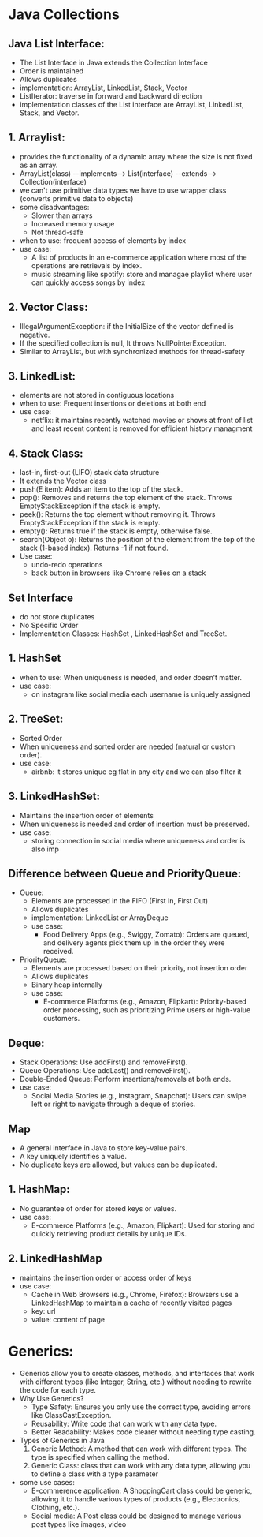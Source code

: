 # Java Collections

## Java List Interface:
- The List Interface in Java extends the Collection Interface
- Order is maintained
- Allows duplicates
- implementation: ArrayList, LinkedList, Stack, Vector
- ListIterator: traverse in forrward and backward direction
- implementation classes of the List interface are ArrayList, LinkedList, Stack, and Vector.

## 1. Arraylist:
- provides the functionality of a dynamic array where the size is not fixed as an array.
- ArrayList(class) --implements--> List(interface) --extends--> Collection(interface)
- we can't use primitive data types we have to use wrapper class (converts primitive data to objects)
- some disadvantages:
    - Slower than arrays
    - Increased memory usage
    - Not thread-safe
- when to use: frequent access of elements by index
- use case:
    - A list of products in an e-commerce application where most of the operations are retrievals by index.
    - music streaming like spotify: store and managae playlist where user can quickly access songs by index

## 2. Vector Class:
- IllegalArgumentException: if the InitialSize of the vector defined is negative.
- If the specified collection is null, It throws NullPointerException. 
- Similar to ArrayList, but with synchronized methods for thread-safety

## 3. LinkedList: 
- elements are not stored in contiguous locations
- when to use: Frequent insertions or deletions at both end
- use case: 
    - netflix: it maintains recently watched movies or shows at front of list and least recent content is removed for efficient history managment

## 4. Stack Class:
- last-in, first-out (LIFO) stack data structure
- It extends the Vector class 
- push(E item): Adds an item to the top of the stack.
- pop(): Removes and returns the top element of the stack. Throws EmptyStackException if the stack is empty.
- peek(): Returns the top element without removing it. Throws EmptyStackException if the stack is empty.
- empty(): Returns true if the stack is empty, otherwise false.
- search(Object o): Returns the position of the element from the top of the stack (1-based index). Returns -1 if not found.
- Use case:
    - undo-redo operations
    - back button in browsers like Chrome relies on a stack

## Set Interface
- do not store duplicates
- No Specific Order
- Implementation Classes: HashSet , LinkedHashSet and TreeSet.

## 1. HashSet
- when to use: When uniqueness is needed, and order doesn’t matter.
- use case:
    - on instagram like social media each username is uniquely assigned

## 2. TreeSet:
- Sorted Order
- When uniqueness and sorted order are needed (natural or custom order).
- use case: 
    - airbnb: it stores unique eg flat in any city and we can also filter it

## 3. LinkedHashSet:
- Maintains the insertion order of elements
- When uniqueness is needed and order of insertion must be preserved.
- use case:
    - storing connection in social media where uniqueness and order is also imp

## Difference between Queue and PriorityQueue:
- Oueue: 
    - Elements are processed in the FIFO (First In, First Out)
    - Allows duplicates
    - implementation: LinkedList or ArrayDeque
    - use case:
        - Food Delivery Apps (e.g., Swiggy, Zomato): Orders are queued, and delivery agents pick them up in the order they were received.
- PriorityQueue:
    - Elements are processed based on their priority, not insertion order
    - Allows duplicates
    - Binary heap internally
    - use case: 
        - E-commerce Platforms (e.g., Amazon, Flipkart): Priority-based order processing, such as prioritizing Prime users or high-value customers.

## Deque:
- Stack Operations: Use addFirst() and removeFirst().
- Queue Operations: Use addLast() and removeFirst().
- Double-Ended Queue: Perform insertions/removals at both ends.
- use case: 
    - Social Media Stories (e.g., Instagram, Snapchat): Users can swipe left or right to navigate through a deque of stories.

## Map
- A general interface in Java to store key-value pairs.
- A key uniquely identifies a value.
- No duplicate keys are allowed, but values can be duplicated.

## 1. HashMap:
- No guarantee of order for stored keys or values.
- use case:
    - E-commerce Platforms (e.g., Amazon, Flipkart):
Used for storing and quickly retrieving product details by unique IDs.

## 2. LinkedHashMap
- maintains the insertion order or access order of keys
- use case:
    - Cache in Web Browsers (e.g., Chrome, Firefox):
Browsers use a LinkedHashMap to maintain a cache of recently visited pages
    - key: url
    - value: content of page


# Generics:
- Generics allow you to create classes, methods, and interfaces that work with different types (like Integer, String, etc.) without needing to rewrite the code for each type.
- Why Use Generics?
    - Type Safety: Ensures you only use the correct type, avoiding errors like ClassCastException.
    - Reusability: Write code that can work with any data type.
    - Better Readability: Makes code clearer without needing type casting.
- Types of Generics in Java
    1. Generic Method: A method that can work with different types. The type is specified when calling the method.
    2. Generic Class: class that can work with any data type, allowing you to define a class with a type parameter
- some use cases:
    - E-commerence application: A ShoppingCart class could be generic, allowing it to handle various types of products (e.g., Electronics, Clothing, etc.).
    - Social media: A Post class could be designed to manage various post types like images, video